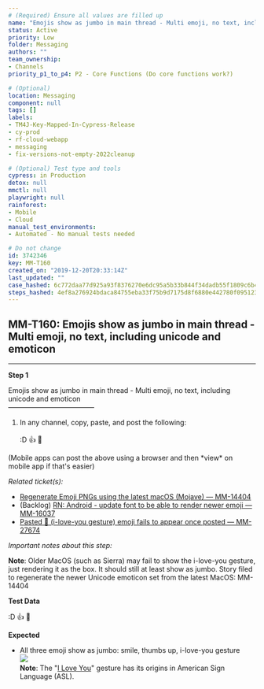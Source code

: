 ```yaml
---
# (Required) Ensure all values are filled up
name: "Emojis show as jumbo in main thread - Multi emoji, no text, including unicode and emoticon"
status: Active
priority: Low
folder: Messaging
authors: ""
team_ownership: 
- Channels
priority_p1_to_p4: P2 - Core Functions (Do core functions work?)

# (Optional)
location: Messaging
component: null
tags: []
labels: 
- TM4J-Key-Mapped-In-Cypress-Release
- cy-prod
- rf-cloud-webapp
- messaging
- fix-versions-not-empty-2022cleanup

# (Optional) Test type and tools
cypress: in Production
detox: null
mmctl: null
playwright: null
rainforest: 
- Mobile
- Cloud
manual_test_environments: 
- Automated - No manual tests needed

# Do not change
id: 3742346
key: MM-T160
created_on: "2019-12-20T20:33:14Z"
last_updated: ""
case_hashed: 6c772daa77d925a93f8376270e6dc95a5b33b844f34dadb55f1809c6b45144a17def84771754e2a6708872affaef379b
steps_hashed: 4ef8a276924bdaca84755eba33f75b9d7175d8f6880e442780f095123baa975fafe0b8144891b8d7c5db3fb3bce73b96
---
```


<!-- (Auto-generated) Based on frontmatter's "key" and "name" -->

## MM-T160: Emojis show as jumbo in main thread - Multi emoji, no text, including unicode and emoticon

---

**Step 1**

Emojis show as jumbo in main thread - Multi emoji, no text, including unicode and emoticon\
–––––––––––––––––––––––––

1. In any channel, copy, paste, and post the following:
   \
   \
   :D :thumbsup: 🤟

(Mobile apps can post the above using a browser and then \*view\* on mobile app if that's easier)

_Related ticket(s):_

- [Regenerate Emoji PNGs using the latest macOS (Mojave) — MM-14404](https://mattermost.atlassian.net/browse/MM-14404)
- (Backlog) [RN: Android - update font to be able to render newer emoji — MM-16037](https://mattermost.atlassian.net/browse/MM-16037)
- [Pasted 🤟 (i-love-you gesture) emoji fails to appear once posted — MM-27674](https://mattermost.atlassian.net/browse/MM-27674)

_Important notes about this step:_

**Note**: Older MacOS (such as Sierra) may fail to show the i-love-you gesture, just rendering it as the box. It should still at least show as jumbo. Story filed to regenerate the newer Unicode emoticon set from the latest MacOS: MM-14404

**Test Data**

:D :thumbsup: 🤟

**Expected**

- All three emoji show as jumbo: smile, thumbs up, i-love-you gesture
  \
  ![](https://smartbear-tm4j-prod-us-west-2-attachment-rich-text.s3.us-west-2.amazonaws.com/embedded-f3277290f945470c4add5d21ef3dc7ca7b74388fc7152bfb6b99ae58c66a95a8-1593620654545-1593620654545.png)\
  **Note**: The "[I Love You](https://en.wikipedia.org/wiki/ILY_sign)" gesture has its origins in American Sign Language (ASL).
